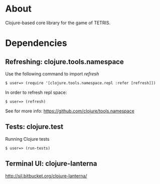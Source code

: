 
# About

Clojure-based core library for the game of TETRIS.

# Dependencies

## Refreshing: clojure.tools.namespace

Use the following command to import *refresh*

    $ user=> (require '[clojure.tools.namespace.repl :refer [refresh]])

In order to refresh repl space:

    $ user=> (refresh)

See for more info: https://github.com/clojure/tools.namespace


## Tests: clojure.test 

Running Clojure tests

    $ user=> (run-tests)


## Terminal UI: clojure-lanterna

http://sjl.bitbucket.org/clojure-lanterna/
